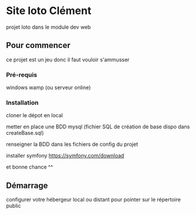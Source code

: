 # Site loto Clément

projet loto dans le module dev web

## Pour commencer

ce projet est un jeu donc il faut vouloir s'ammusser

### Pré-requis

windows
wamp (ou serveur online)

### Installation

cloner le dépot en local

metter en place une BDD mysql (fichier SQL de création de base dispo dans createBase.sql)

renseigner la BDD dans les fichiers de config du projet

installer symfony https://symfony.com/download

et bonne chance ^^



## Démarrage

configurer votre hébergeur local ou distant pour pointer sur le répertoire public
